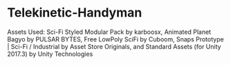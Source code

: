 # Telekinetic-Handyman

Assets Used:
 Sci-Fi Styled Modular Pack by karboosx,
 Animated Planet Bagyo by PULSAR BYTES,
 Free LowPoly SciFi by Cuboom,
 Snaps Prototype | Sci-Fi / Industrial by Asset Store Originals, and
 Standard Assets (for Unity 2017.3) by Unity Technologies
